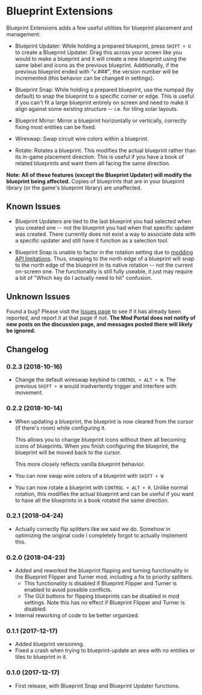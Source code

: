 # Blueprint Extensions

Blueprint Extensions adds a few useful utilities for blueprint placement and management:

* Blueprint Updater: While holding a prepared blueprint, press `SHIFT + U` to create a Blueprint Updater.  Drag this
across your screen like you would to make a blueprint and it will create a new blueprint using the same label and icons
as the previous blueprint.  Additionally, if the previous blueprint ended with "v.###", the version number will be
incremented (this behavior can be changed in settings).

* Blueprint Snap: While holding a prepared blueprint, use the numpad (by default) to snap the blueprint to a specific 
  corner or edge.  This is useful if you can't fit a large blueprint entirely on screen and need to make it align 
  against some existing structure -- i.e. for tiling solar layouts.
  
* Blueprint Mirror: Mirror a blueprint horizontally or vertically, correctly fixing most entities can be fixed.

* Wireswap: Swap circuit wire colors within a blueprint.

* Rotate: Rotates a blueprint.  This modifies the actual blueprint rather than its in-game placement direction.
  This is useful if you have a book of related blueprints and want them all facing the same direction.

**Note: All of these features (except the Blueprint Updater) will modify the blueprint being affected.**
  Copies of blueprints that are in your blueprint library (or the game's blueprint library) are unaffected.
 
## Known Issues
* Blueprint Updaters are tied to the last blueprint you had selected when you created one -- not the blueprint you had
when that specific updater was created.  There currently does not exist a way to associate data with a specific 
updater and still have it function as a selection tool.
  
* Blueprint Snap is unable to factor in the rotation setting due to 
[modding API limitations](https://forums.factorio.com/viewtopic.php?f=28&t=47087&start=80#p324060).  Thus, snapping
to the north edge of a blueprint will snap to the north edge of the blueprint in its native rotation -- not the 
current on-screen one.  The functionality is still fully useable, it just may require a bit of "Which key do I
actually need to hit" confusion.
  
## Unknown Issues

Found a bug?  Please visit the [Issues page](https://github.com/dewiniaid/BlueprintExtensions/issues) to see if it has 
already been reported, and report it at that page if not.  **The Mod Portal does not notify of new posts on the 
discussion page, and messages posted there will likely be ignored.**

 
## Changelog
### 0.2.3 (2018-10-16)
* Change the default wireswap keybind to `CONTROL + ALT + W`.  The previous `SHIFT + W` would inadvertently trigger and
  interfere with movement.

### 0.2.2 (2018-10-14)

* When updating a blueprint, the blueprint is now cleared from the cursor (if there's room) while configuring it.

  This allows you to change blueprint icons without them all becoming icons of blueprints.
  When you finish configuring the blueprint, the blueprint will be moved back to the cursor.
 
  This more closely reflects vanilla blueprint behavior.

* You can now swap wire colors of a blueprint with `SHIFT + W`

* You can now rotate a blueprint with `CONTROL + ALT + R`.  Unlike normal rotation, this modifies the actual
  blueprint and can be useful if you want to have all the blueprints in a book rotated the same direction. 

### 0.2.1 (2018-04-24)
* Actually correctly flip splitters like we said we do.  Somehow in optimizing the original code I completely forgot to actually implement this.

### 0.2.0 (2018-04-23)
* Added and reworked the blueprint flipping and turning functionality in the Blueprint Flipper and Turner mod,
including a fix to priority splitters.
  * This functionality is disabled if Blueprint Flipper and Turner is enabled to avoid possible conflicts.
  * The GUI buttons for flipping blueprints can be disabled in mod settings.  Note this has no effect if Blueprint Flipper and Turner is disabled.
* Internal reworking of code to be better organized.

### 0.1.1 (2017-12-17)
 
* Added blueprint versioning.
* Fixed a crash when trying to blueprint-update an area with no entities or tiles to blueprint in it.

### 0.1.0 (2017-12-17)
 
* First release, with Blueprint Snap and Blueprint Updater functions.
